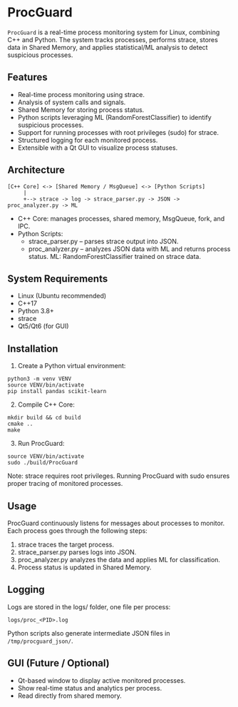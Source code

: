 # ProcGuard

`ProcGuard` is a real-time process monitoring system for Linux, combining C++ and Python.
The system tracks processes, performs strace, stores data in Shared Memory, and applies statistical/ML analysis to detect suspicious processes.

## Features

- Real-time process monitoring using strace.
- Analysis of system calls and signals.
- Shared Memory for storing process status.
- Python scripts leveraging ML (RandomForestClassifier) to identify suspicious processes.
- Support for running processes with root privileges (sudo) for strace.
- Structured logging for each monitored process.
- Extensible with a Qt GUI to visualize process statuses.

## Architecture
```
[C++ Core] <-> [Shared Memory / MsgQueue] <-> [Python Scripts]
     |
     +--> strace -> log -> strace_parser.py -> JSON -> proc_analyzer.py -> ML
```

- C++ Core: manages processes, shared memory, MsgQueue, fork, and IPC.
- Python Scripts:
    - strace_parser.py – parses strace output into JSON.
    - proc_analyzer.py – analyzes JSON data with ML and returns process status.
    ML: RandomForestClassifier trained on strace data.

## System Requirements

- Linux (Ubuntu recommended)
- C++17
- Python 3.8+
- strace
- Qt5/Qt6 (for GUI)

## Installation

1. Create a Python virtual environment:
```
python3 -m venv VENV
source VENV/bin/activate
pip install pandas scikit-learn
```

2. Compile C++ Core:
```
mkdir build && cd build
cmake ..
make
```

3. Run ProcGuard:
```
source VENV/bin/activate
sudo ./build/ProcGuard
```

Note: strace requires root privileges. Running ProcGuard with sudo ensures proper tracing of monitored processes.

## Usage

ProcGuard continuously listens for messages about processes to monitor.
Each process goes through the following steps:

1. strace traces the target process.
2. strace_parser.py parses logs into JSON.
3. proc_analyzer.py analyzes the data and applies ML for classification.
4. Process status is updated in Shared Memory.

## Logging

Logs are stored in the logs/ folder, one file per process:
```
logs/proc_<PID>.log
```

Python scripts also generate intermediate JSON files in `/tmp/procguard_json/`.

## GUI (Future / Optional)

- Qt-based window to display active monitored processes.
- Show real-time status and analytics per process.
- Read directly from shared memory.